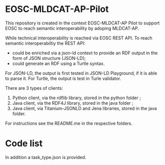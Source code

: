 # EOSC-MLDCAT-AP-Pilot

This repository is created in the context EOSC-MLDCAT-AP Pilot to support EOSC to reach semantic interoperability by adoping MLDCAT-AP.

While technical interoperability is reached via EOSC REST API.
To reach semantic interoperabiltiy the REST API:
- could be enriched via a json-ld context to provide an RDF output in the form of JSON structure (JSON-LD);
- could generate an RDF using a Turtle syntax.

For JSON-LD, the output is first tested in JSON-LD Playground, if it is able to parse it.
For Turtle, the output is test in Turle validator. 

There are 3 types of clients:
1) Python client, via the rdflib library, stored in the python folder ;
2) Java client, via the RDF4J library, stored in the java folder ;
3) Java client, via Titanium-JSONLD and Jena libraries, stored in the java folder.

For instructions see the README.me in the respective folders.

# Code list

In addition a task_type.json is provided.